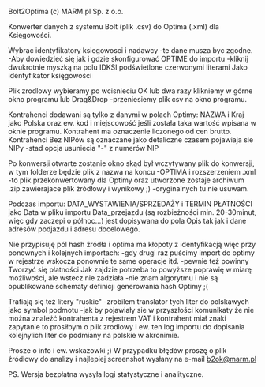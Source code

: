 Bolt2Optima (c) MARM.pl Sp. z o.o.

Konwerter danych z systemu Bolt (plik .csv) do Optima (.xml) dla Księgowości.


Wybrac identyfikatory ksiegowosci i nadawcy -te dane musza byc zgodne.
-Aby dowiedzieć się jak i gdzie skonfigurować OPTIME do importu -kliknij dwukrotnie myszką na polu IDKSI podświetlone czerwonymi literami Jako identyfikator księgowości

Plik zrodlowy wybieramy po wcisnieciu OK lub dwa razy klikniemy w górne okno programu lub Drag&Drop -przeniesiemy plik csv na okno programu.



Kontrahenci dodawani są tylko z danymi w polach Optimy: NAZWA i Kraj jako Polska oraz ew. kod i miejscowość jeśli została taka wartość wpisana w oknie programu.
Kontrahent ma oznaczenie liczonego od cen brutto.
Kontrahenci Bez NIPów są oznaczane jako detaliczne
czasem pojawiaja sie NIPy -stad opcja usuniecia "-" z numerów NIP

Po konwersji otwarte zostanie okno skąd był wczytywany plik do konwersji, w tym folderze będzie plik z nazwa na koncu -OPTIMA i rozszerzeniem .xml -to plik przekonwertowany dla Optimy oraz utworzone zostaje archiwum .zip zawierajace plik źródłowy i wynikowy ;) -oryginalnych tu nie usuwam.

Podczas importu:
DATA_WYSTAWIENIA/SPRZEDAŻY i TERMIN PŁATNOŚCI jako Data w pliku importu
   Data_przejazdu (są rozbieżności min. 20-30minut, więc gdy zaczepi o północ...) jest dopisywana do pola Opis tak jak i dane adresów podjazdu i adresu docelowego.

Nie przypisuję pól hash źródła i optima ma kłopoty z identyfikacją więc przy ponownych i kolejnych importach:
-gdy drugi raz puścimy import do optimy w rejestrze wskocza ponownie te same operacje itd.
-pewnie też powinny Tworzyć się płatności
Jak zajdzie potrzeba to powyższe poprawię w miarę możliwości, ale wstecz nie zadziała -nie znam algorytmu i nie są opublikowane schematy definicji generowania hash Optimy ;(


Trafiają się też litery "ruskie" -zrobilem translator tych liter do polskawych jako symbol podmotu -jak by pojawiały sie w przyszłości komunikaty że nie można znaleźć kontrahenta z rejestrem VAT i kontrahent miał znaki zapytanie to prosiłbym o plik zrodlowy i ew. ten log importu do dopisania kolejnylich liter do podmiany na polskie w akronimie.


Prosze o info i ew. wskazowki ;)
W przypadku błędów proszę o plik źródłowy do analizy i najlepiej screenshot wysłany na e-mail b2ok@marm.pl


PS. Wersja bezpłatna wysyła logi statystyczne i analityczne.


